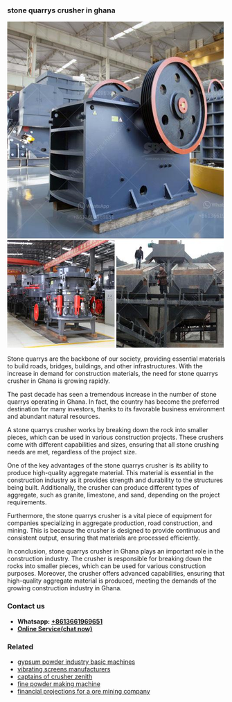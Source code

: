 <h3>stone quarrys crusher in ghana</h3><img src='1708587448.jpg' alt=''><p>Stone quarrys are the backbone of our society, providing essential materials to build roads, bridges, buildings, and other infrastructures. With the increase in demand for construction materials, the need for stone quarrys crusher in Ghana is growing rapidly.</p><p>The past decade has seen a tremendous increase in the number of stone quarrys operating in Ghana. In fact, the country has become the preferred destination for many investors, thanks to its favorable business environment and abundant natural resources.</p><p>A stone quarrys crusher works by breaking down the rock into smaller pieces, which can be used in various construction projects. These crushers come with different capabilities and sizes, ensuring that all stone crushing needs are met, regardless of the project size.</p><p>One of the key advantages of the stone quarrys crusher is its ability to produce high-quality aggregate material. This material is essential in the construction industry as it provides strength and durability to the structures being built. Additionally, the crusher can produce different types of aggregate, such as granite, limestone, and sand, depending on the project requirements.</p><p>Furthermore, the stone quarrys crusher is a vital piece of equipment for companies specializing in aggregate production, road construction, and mining. This is because the crusher is designed to provide continuous and consistent output, ensuring that materials are processed efficiently.</p><p>In conclusion, stone quarrys crusher in Ghana plays an important role in the construction industry. The crusher is responsible for breaking down the rocks into smaller pieces, which can be used for various construction purposes. Moreover, the crusher offers advanced capabilities, ensuring that high-quality aggregate material is produced, meeting the demands of the growing construction industry in Ghana.</p><h3>Contact us</h3><ul><li><strong>Whatsapp:&nbsp;<a href="https://wa.me/8613661969651">+8613661969651</a></strong></li><li><a href="https://swt.shibang-china.com/?git&amp;zhl&amp;stone quarrys crusher in ghana"><strong>Online Service(chat now)</strong></a></li></ul><h3>Related</h3><ul><li><a href='gypsum powder industry basic machines.md'>gypsum powder industry basic machines</a></li><li><a href='vibrating screens manufacturers.md'>vibrating screens manufacturers</a></li><li><a href='captains of crusher zenith.md'>captains of crusher zenith</a></li><li><a href='fine powder making machine.md'>fine powder making machine</a></li><li><a href='financial projections for a ore mining company.md'>financial projections for a ore mining company</a></li></ul>